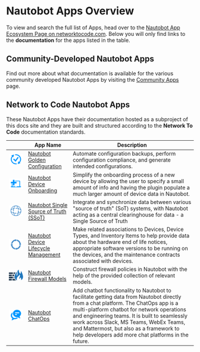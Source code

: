 # Nautobot Apps Overview

To view and search the full list of Apps, head over to the [Nautobot App Ecosystem Page on networktocode.com](https://www.networktocode.com/nautobot/apps/). Below you will only find links to the **documentation** for the apps listed in the table.

## Community-Developed Nautobot Apps

Find out more about what documentation is available for the various community developed Nautobot Apps by visiting the [Community Apps](nautobot-apps.md) page.

## Network to Code Nautobot Apps

These Nautobot Apps have their documentation hosted as a subproject of this docs site and they are built and structured according to the **Network To Code** documentation standards.

| | App Name | Description |
|-| --- | --- |
| ![Logo](../assets/app-icons/icon-GoldenConfiguration.png) | [Nautobot Golden Configuration](https://docs.nautobot.com/projects/golden-config/en/latest/) | Automate configuration backups, perform configuration compliance, and generate intended configurations. |
| ![Logo](../assets/app-icons/icon-DeviceOnboarding.png) | [Nautobot Device Onboarding](https://github.com/nautobot/nautobot-plugin-device-onboarding) | Simplify the onboarding process of a new device by allowing the user to specify a small amount of info and having the plugin populate a much larger amount of device data in Nautobot. |
| ![Logo](../assets/app-icons/icon-SSoT.png) | [Nautobot Single Source of Truth (SSoT)](https://nautobot-plugin-ssot.readthedocs.io/en/latest/)  | Integrate and synchronize data between various "source of truth" (SoT) systems, with Nautobot acting as a central clearinghouse for data - a Single Source of Truth |
| ![Logo](../assets/app-icons/icon-DeviceLifecycle.png) | [Nautobot Device Lifecycle Management](https://github.com/nautobot/nautobot-plugin-device-lifecycle-mgmt) | Make related associations to Devices, Device Types, and Inventory Items to help provide data about the hardware end of life notices, appropriate software versions to be running on the devices, and the maintenance contracts associated with devices. |
| ![Logo](../assets/app-icons/icon-FirewallModels.png) | [Nautobot Firewall Models](https://nautobot-plugin-firewall-models.readthedocs.io/en/latest/) | Construct firewall policies in Nautobot with the help of the provided collection of relevant models. |
| ![Logo](../assets/app-icons/icon-ChatOps.png) | [Nautobot ChatOps](https://docs.nautobot.com/projects/chatops/en/latest/) | Add chatbot functionality to Nautobot to facilitate getting data from Nautobot directly from a chat platform. The ChatOps app is a multi-platform chatbot for network operations and engineering teams. It is built to seamlessly work across Slack, MS Teams, WebEx Teams, and Mattermost, but also as a framework to help developers add more chat platforms in the future. |
